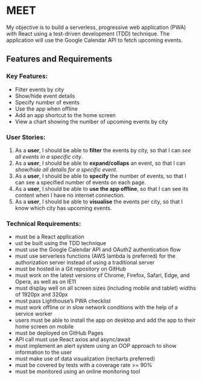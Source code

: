 # MEET

My objective is to build a serverless, progressive web application (PWA) with React using a
test-driven development (TDD) technique. The application will use the Google
Calendar API to fetch upcoming events.

## Features and Requirements

### Key Features:
- Filter events by city
- Show/hide event details
- Specify number of events
- Use the app when offline
- Add an app shortcut to the home screen
- View a chart showing the number of upcoming events by city

### User Stories:
1. As a **user**, I should be able to **filter** the events by city, so that I can *see all events in a specific city*.
1. As a **user**, I should be able to **expand/collaps** an event, so that I can *show/hide all details for a specific event*.
1. As a **user**, I should be able to **specify** the number of events, so that I can see a specified number of events on each page. 
1. As a **user**, I should be able to **use the app offline**, so that I can see its content when I have no internet connection.
1. As a **user**, I should be able to **visualise** the events per city, so that I know which city has upcoming events.

### Technical Requirements:
- must be a React application
- ust be built using the TDD technique
- must use the Google Calendar API and OAuth2 authentication flow
- must use serverless functions (AWS lambda is preferred) for the authorization server
instead of using a traditional server
- must be hosted in a Git repository on GitHub
- must work on the latest versions of Chrome, Firefox, Safari, Edge, and Opera, as well
as on IE11
- must display well on all screen sizes (including mobile and tablet) widths of 1920px
and 320px
- must pass Lighthouse’s PWA checklist
- must work offline or in slow network conditions with the help of a service worker
- users must be able to install the app on desktop and add the app to their home screen on
mobile
- must be deployed on GitHub Pages
- API call must use React axios and async/await
- must implement an alert system using an OOP approach to show information to the
user
- must make use of data visualization (recharts preferred)
- must be covered by tests with a coverage rate >= 90%
- must be monitored using an online monitoring tool
